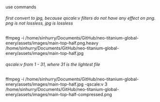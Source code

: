 use commands

###### first convert to jpg, because qscale:v filters do not have any effect on png. png is not lossless, jpg is lossless
ffmpeg -i /home/sinhurry/Documents/GitHub/neo-titanium-global-enery/assets/images/main-top-half.png.heavy /home/sinhurry/Documents/GitHub/neo-titanium-global-enery/assets/images/main-top-half.jpg

###### qscale:v from 1 - 31, where 31 is the lightest file
ffmpeg -i /home/sinhurry/Documents/GitHub/neo-titanium-global-enery/assets/images/main-top-half.jpg -qscale:v 3 /home/sinhurry/Documents/GitHub/neo-titanium-global-enery/assets/images/main-top-half-compressed.png
